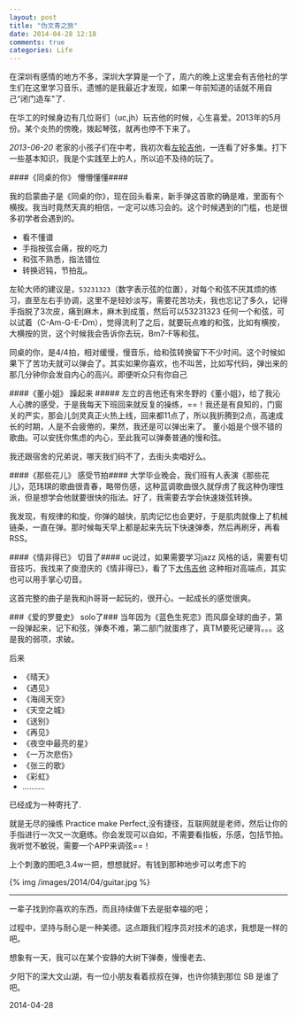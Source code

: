 ```yaml
---
layout: post
title: "伪文青之旅"
date: 2014-04-28 12:18
comments: true
categories: Life
---
```

在深圳有感情的地方不多，深圳大学算是一个了，周六的晚上这里会有吉他社的学生们在这里学习音乐，遗憾的是我最近才发现，如果一年前知道的话就不用自己“闭门造车"了.

在华工的时候身边有几位哥们（uc,jh）玩吉他的时候，心生喜爱。2013年的5月份。某个炎热的傍晚，拨起琴弦，就再也停不下来了。

*2013-06-20* 老家的小孩子们在中考，我初次看[左轮吉他](http://www.youku.com/playlist_show/id_6096855.html)，一连看了好多集。打下一些基本知识，我是个实践至上的人，所以迫不及待的玩了。

####《同桌的你》 懵懵懂懂####

我的启蒙曲子是《同桌的你》，现在回头看来，新手弹这首歌的确是难，里面有个横按。我当时竟然天真的相信，一定可以练习会的。这个时候遇到的门槛，也是很多初学者会遇到的。

* 看不懂谱
* 手指按弦会痛，按的吃力
* 和弦不熟悉，指法错位
* 转换迟钝，节拍乱。

左轮大师的建议是，`53231323`（数字表示弦的位置），对每个和弦不厌其烦的练习，直至左右手协调，这里不是轻妙淡写，需要花苦功夫，我也忘记了多久，记得手指脱了3次皮，痛到麻木，麻木到成茧，然后可以53231323 任何一个和弦，可以试着（C-Am-G-E-Dm），觉得流利了之后，就要玩点难的和弦，比如有横按，大横按的货，这个时候我会告诉你去玩，Bm7-F等和弦。


同桌的你，是4/4拍，相对缓慢，慢音乐，给和弦转换留下不少时间。这个时候如果下了苦功夫就可以弹会了。其实如果你喜欢，也不叫苦，比如写代码，弹出来的那几分钟你会发自内心的高兴。即便听众只有你自己

####《董小姐》 躁起来 #####
左立的吉他还有宋冬野的《董小姐》，给了我沁人心脾的感受，于是我每天下班回来就反复的操练，==！我还是有良知的，门窗关的严实，那会儿剑灵真正火热上线，回来都11点了，所以我折腾到2点，高速成长的时期，人是不会疲倦的，果然，我还是可以弹出来了。
董小姐是个很不错的歌曲。可以安抚你焦虑的内心，至此我可以弹奏普通的慢和弦。

我还跟宿舍的兄弟说，哪天我们码不了，去街头卖唱好么。


####《那些花儿》 感受节拍####
大学毕业晚会，我们班有人表演《那些花儿》，范玮琪的歌曲很青春，略带伤感，这种蓝调歌曲很久就俘虏了我这种伪理性派，但是想学会他就要很快的指法。好了，我需要去学会快速拨弦转换。

我发现，有规律的和旋，你弹的越快，肌肉记忆也会更好，于是肌肉就像上了机械链条，一直在弹。那时候每天早上都是起来先玩下快速弹奏，然后再刷牙，再看RSS。

####《情非得已》 切音了####
uc说过，如果需要学习jazz 风格的话，需要有切音技巧，我找来了庾澄庆的《情非得已》，看了下[大伟吉他](http://www.daweijita.com/?p=1958) 这种相对高端点，其实也可以用手掌心切音。

这首完整的曲子是我和jh哥哥一起玩的，很开心。一起成长的感觉很爽。

###《爱的罗曼史》 solo了###
当年因为《蓝色生死恋》而风靡全球的曲子，第一段弹起来，记下和弦，弹奏不难，第二部门就蛋疼了，真TM要死记硬背。。。这是我的弱项，求破。

后来

* 《晴天》
* 《遇见》
* 《海阔天空》
* 《天空之城》
* 《送别》
* 《再见》
* 《夜空中最亮的星》
* 《一万次悲伤》
* 《张三的歌》
* 《彩虹》
* ..........

已经成为一种寄托了.

就是无尽的操练  Practice make Perfect,没有捷径，互联网就是老师，然后让你的手指进行一次又一次磨练。你会发现可以自如，不需要看指板，乐感，包括节拍。我听觉不敏锐，需要一个APP来调弦==！

上个刺激的图吧,3.4w一把，想想就好。有钱到那种地步可以考虑下的

{% img /images/2014/04/guitar.jpg %}

---
一辈子找到你喜欢的东西，而且持续做下去是挺幸福的吧；

过程中，坚持与耐心是一种美德。这点跟我们程序员对技术的追求，我想是一样的吧。

想象有一天，我可以在某个安静的大树下弹奏，慢慢老去、

夕阳下的深大文山湖，有一位小朋友看着叔叔在弹，也许你猜到那位 SB 是谁了吧。

2014-04-28 

